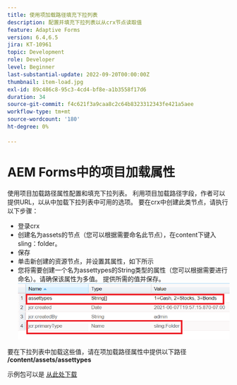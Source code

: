 ```yaml
---
title: 使用项加载路径填充下拉列表
description: 配置并填充下拉列表以从crx节点读取值
feature: Adaptive Forms
version: 6.4,6.5
jira: KT-10961
topic: Development
role: Developer
level: Beginner
last-substantial-update: 2022-09-20T00:00:00Z
thumbnail: item-load.jpg
exl-id: 89c486c8-95c3-4cd4-bf8e-a1b3558f17d6
duration: 34
source-git-commit: f4c621f3a9caa8c2c64b8323312343fe421a5aee
workflow-type: tm+mt
source-wordcount: '180'
ht-degree: 0%

---
```


# AEM Forms中的项目加载属性

使用项目加载路径属性配置和填充下拉列表。
利用项目加载路径字段，作者可以提供URL，以从中加载下拉列表中可用的选项。
要在crx中创建此类节点，请执行以下步骤：
* 登录crx
* 创建名为assets的节点（您可以根据需要命名此节点），在content下键入sling：folder。
* 保存
* 单击新创建的资源节点，并设置其属性，如下所示
* 您将需要创建一个名为assettypes的String类型的属性（您可以根据需要进行命名）。请确保该属性为多值。 提供所需的值并保存。
  ![项目加载路径](assets/item-load-path-crx.png)

要在下拉列表中加载这些值，请在项加载路径属性中提供以下路径  **/content/assets/assettypes**

示例包可以是 [从此处下载](assets/item-load-path-package.zip)
